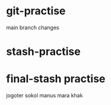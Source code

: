 # git-practise

main branch changes

# stash-practise

# final-stash practise


jogoter sokol manus mara khak

